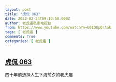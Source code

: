 ```yaml
---
layout: post
title: "虎侃 063"
date: 2022-02-24T09:10:58.000Z
author: 老虎庙私家电视台
from: https://www.youtube.com/watch?v=U01DUpQrAak
tags: [ 老虎庙 ]
comments: True
categories: [ 老虎庙 ]
---
```

<!--1645693858000-->
[虎侃 063](https://www.youtube.com/watch?v=U01DUpQrAak)
------

<div>
四十年前选择人生下海前夕的老虎庙
</div>
